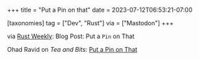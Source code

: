 +++
title = "Put a Pin on that"
date = 2023-07-12T06:53:21-07:00

[taxonomies]
tag = ["Dev", "Rust"]
via = ["Mastodon"]
+++

via [Rust Weekly](https://mastodon.social/@rust_discussions/110700945700642980): Blog Post: Put a `Pin` on That

<!-- more -->

Ohad Ravid on _Tea and Bits_: [Put a Pin on That](https://ohadravid.github.io/posts/2023-07-put-a-pin-on-that/)
